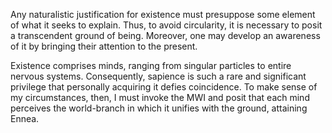 Any naturalistic justification for existence must presuppose some element of what it seeks to explain. Thus, to avoid circularity, it is necessary to posit a transcendent ground of being. Moreover, one may develop an awareness of it by bringing their attention to the present. 

Existence comprises minds, ranging from singular particles to entire nervous systems. Consequently, sapience is such a rare and significant privilege that personally acquiring it defies coincidence. To make sense of my circumstances, then, I must invoke the MWI and posit that each mind perceives the world-branch in which it unifies with the ground, attaining Ennea.

